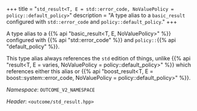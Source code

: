 +++
title = "`std_result<T, E = std::error_code, NoValuePolicy = policy::default_policy>`"
description = "A type alias to a `basic_result` configured with `std::error_code` and `policy::default_policy`."
+++

A type alias to a {{% api "basic_result<T, E, NoValuePolicy>" %}} configured with {{% api "std::error_code" %}} and `policy::`{{% api "default_policy" %}}.

This type alias always references the `std` edition of things, unlike {{% api "result<T, E = varies, NoValuePolicy = policy::default_policy>" %}} which references either this alias or {{% api "boost_result<T, E = boost::system::error_code, NoValuePolicy = policy::default_policy>" %}}.

*Namespace*: `OUTCOME_V2_NAMESPACE`

*Header*: `<outcome/std_result.hpp>`
